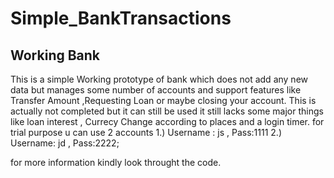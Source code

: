 # Simple_BankTransactions
## Working Bank

This is a simple Working prototype of bank which does not add any new data but manages some number of accounts and support features like Transfer Amount ,Requesting Loan or maybe closing your account.
This is actually not completed but it can still be used it still lacks some major things like loan interest , Currecy Change according to places and a login timer.
for trial purpose u can use 2 accounts 
1.)  Username : js , Pass:1111
2.) Username: jd , Pass:2222;

for more information kindly look throught the code.
